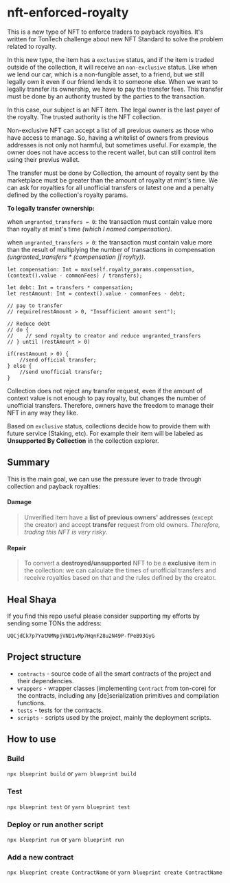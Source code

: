# nft-enforced-royalty

This is a new type of NFT to enforce traders to payback royalties. It's written for TonTech challenge about new NFT Standard to solve the problem related to royalty.

In this new type, the item has a `exclusive` status, and if the item is traded outside of the collection, it will receive an `non-exclusive` status. Like when we lend our car, which is a non-fungible asset, to a friend, but we still legally own it even if our friend lends it to someone else. When we want to legally transfer its ownership, we have to pay the transfer fees. This transfer must be done by an authority trusted by the parties to the transaction.

In this case, our subject is an NFT item. The legal owner is the last payer of the royalty. The trusted authority is the NFT collection. 

Non-exclusive NFT can accept a list of all previous owners as those who have access to manage. So, having a whitelist of owners from previous addresses is not only not harmful, but sometimes useful. For example, the owner does not have access to the recent wallet, but can still control item using their previus wallet.

The transfer must be done by Collection, the amount of royalty sent by the marketplace must be greater than the amount of royalty at mint's time. We can ask for royalties for all unofficial transfers or latest one and a penalty defined by the collection's royalty params.

**To legally transfer ownership:**

when `ungranted_transfers = 0`: the transaction must contain value more than royalty at mint's time *(which I named compensation)*. <br/>

when `ungranted_transfers > 0`: the transaction must contain value more than the result of multiplying the number of transactions in compensation *(ungranted_transfers * (compensation || roylty))*.
```
let compensation: Int = max(self.royalty_params.compensation, (context().value - commonFees) / transfers);

let debt: Int = transfers * compensation;
let restAmount: Int = context().value - commonFees - debt;

// pay to transfer
// require(restAmount > 0, "Insufficient amount sent");

// Reduce debt
// do {
//    // send royalty to creator and reduce ungranted_transfers
// } until (restAmount > 0)

if(restAmount > 0) {
    //send official transfer;
} else {
    //send unofficial transfer;
}
```

Collection does not reject any transfer request, even if the amount of context value is not enough to pay royalty, but changes the number of unofficial transfers. Therefore, owners have the freedom to manage their NFT in any way they like. 

Based on `exclusive` status, collections decide how to provide them with future service (Staking, etc). For example their item will be labeled as **Unsupported By Collection** in the collection explorer.<br/>

## Summary
This is the main goal, we can use the pressure lever to trade through collection and payback royalties:

#### Damage
> Unverified item have a **list of previous owners' addresses** (except the creator) and accept **transfer** request from old owners. *Therefore, trading this NFT is very risky*.

#### Repair
> To convert a **destroyed/unsupported** NFT to be a **exclusive** item in the collection: we can calculate the times of unofficial transfers and receive royalties based on that and the rules defined by the creator.

## Heal Shaya
If you find this repo useful please consider supporting my efforts by sending some TONs the address:

```
UQCjdCk7p7YatNMNpjVND1vMp7HqnF28u2N49P-fPeB93GyG
```

## Project structure

-   `contracts` - source code of all the smart contracts of the project and their dependencies.
-   `wrappers` - wrapper classes (implementing `Contract` from ton-core) for the contracts, including any [de]serialization primitives and compilation functions.
-   `tests` - tests for the contracts.
-   `scripts` - scripts used by the project, mainly the deployment scripts.

## How to use

### Build

`npx blueprint build` or `yarn blueprint build`

### Test

`npx blueprint test` or `yarn blueprint test`

### Deploy or run another script

`npx blueprint run` or `yarn blueprint run`

### Add a new contract

`npx blueprint create ContractName` or `yarn blueprint create ContractName`
